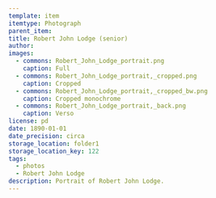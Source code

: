 ```yaml
---
template: item
itemtype: Photograph
parent_item: 
title: Robert John Lodge (senior)
author: 
images:
  - commons: Robert_John_Lodge_portrait.png
    caption: Full
  - commons: Robert_John_Lodge_portrait,_cropped.png
    caption: Cropped
  - commons: Robert_John_Lodge_portrait,_cropped_bw.png
    caption: Cropped monochrome
  - commons: Robert_John_Lodge_portrait,_back.png
    caption: Verso
license: pd
date: 1890-01-01
date_precision: circa
storage_location: folder1
storage_location_key: 122
tags:
  - photos
  - Robert John Lodge
description: Portrait of Robert John Lodge.
---
```

